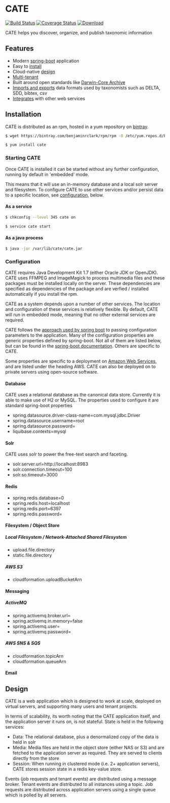 # CATE

[![Build Status](https://travis-ci.org/benjaminrclark/cate.svg?branch=master)](https://travis-ci.org/benjaminrclark/cate)
[![Coverage Status](https://coveralls.io/repos/benjaminrclark/cate/badge.svg)](https://coveralls.io/r/benjaminrclark/cate)
[![Download](https://api.bintray.com/packages/benjaminrclark/rpm/cate/images/download.svg)](https://bintray.com/benjaminrclark/rpm/cate/_latestVersion)

  CATE helps you discover, organize, and publish taxonomic information

## Features

 - Modern [spring-boot](http://projects.spring.io/spring-boot/) application 
 - Easy to [install](#installation)
 - Cloud-native [design](#design)
 - [Multi-tenant](#multitenancy) 
 - Built around open standards like [Darwin-Core Archive](#darwincore)
 - [Imports and exports](#importexport) data formats used by taxonomists such as DELTA, SDD, bibtex, csv
 - [Integrates](#integration) with other web services 

## Installation

  CATE is distributed as an rpm, hosted in a yum repository on [bintray](http://bintray.com). 

```bash
$ wget https://bintray.com/benjaminrclark/rpm/rpm -O /etc/yum.repos.d/bintray-benjaminrclark-rpm.repo

$ yum install cate
```

### Starting CATE

 Once CATE is installed it can be started without any further configuration, running by default in 'embedded' mode. 
 
 This means that it will use an in-memory database and a local solr server and filesystem. To configure CATE to use other 
 services and/or persist data to a specific location, see [configuration](#configuration), below.

#### As a service

```bash
$ chkconfig --level 345 cate on

$ service cate start
```

#### As a java process

```bash
$ java -jar /var/lib/cate/cate.jar
```

### Configuration 

  CATE requires Java Development Kit 1.7 (either Oracle JDK or OpenJDK). CATE uses FFMPEG and ImageMagick to process multimedia files and these packages must be installed locally on the server. 
  These dependencies are specified as dependencies of the package and are verfied / installed automatically if you install the rpm.

  CATE as a system depends upon a number of other services. The location and configuration of these services is relatively flexible. By default, CATE will run in 
  embedded mode, meaning that no other external services are required.

  CATE follows the [approach used by spring boot](http://docs.spring.io/spring-boot/docs/current/reference/html/boot-features-external-config.html) to passing configuration parameters to the application.
  Many of the configuration properties are generic properties defined by spring-boot. Not all of them are listed below, but can be found in the [spring-boot documentation](http://docs.spring.io/spring-boot/docs/current/reference/html/boot-features-external-config.html). Others are specific to CATE.

  Some properties are specific to a deployment on [Amazon Web Services](http://aws.amazon.com), and are listed under the heading AWS. CATE can also be deployed on to private servers using open-source software. 

#### Database
  
  CATE uses a relational database as the canonical data store. Currently it is able to make use of H2 or MySQL. The properties used to configure it are standard spring-boot properties 

 - spring.datasource.driver-class-name=com.mysql.jdbc.Driver
 - spring.datasource.username=root
 - spring.datasource.password=
 - liquibase.contexts=mysql

#### Solr
 
  CATE uses solr to power the free-text search and faceting.
 
 - solr.server.url=http://localhost:8983
 - solr.connection.timeout=100
 - solr.so.timeout=3000

#### Redis

 - spring.redis.database=0
 - spring.redis.host=localhost
 - spring.redis.port=6397
 - spring.redis.password=

#### Filesystem / Object Store 

##### Local Filesystem / Network-Attached Shared Filesystem

 - upload.file.directory
 - static.file.directory

##### AWS S3

 - cloudformation.uploadBucketArn

#### Messaging

##### ActiveMQ

 - spring.activemq.broker.url=
 - spring.activemq.in.memory=false
 - spring.activemq.user=
 - spring.activemq.password=

##### AWS SNS & SQS

 - cloudformation.topicArn
 - cloudformation.queueArn
 
#### Email 

## Design

  CATE is a web application which is designed to work at scale, deployed on virtual servers, and supporting many users and tenant projects.

  In terms of scalability, its worth noting that the CATE application itself, and the application server it runs on, is not stateful. State is
  held in the following services:

 - Data: The relational database, plus a denormalized copy of the data is held in solr
 - Media: Media files are held in the object store (either NAS or S3) and are fetched to the application server as required. They are served to clients directly from
   the store
 - Session: When running in clustered mode (i.e. 2+ application servers), CATE stores session state in a redis key-value store.
 
  Events (job requests and tenant events) are distributed using a message broker. Tenant events are distributed to all instances using a topic. Job requests are distributed across
  application servers using a single queue which is polled by all servers.

